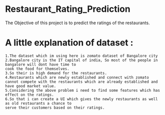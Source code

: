 # Restaurant_Rating_Prediction

The Objective of this project is to predict the ratings of the restaurants.

# A little explanation of dataset :
```
1.The dataset which im using here is zomato dataset of Bangalore city
2.Bangalore city is the IT capital of india, So most of the people in bangalore will dont have time to
cook the food for themselves.
3.So their is high demand for the restaurants.
4.Restaurants which are newly established and connect with zomato cannot compete with the restaurants which are already established and have good market value.
5.Considering the above problem i need to find some features which has effect on the ratings.
6.So that i can create a UI which gives the newly restaurants as well as old restaurants a chance to 
serve their customers based on their ratings.
```

